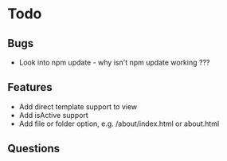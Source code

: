 # Todo

## Bugs

- Look into npm update - why isn't npm update working ???

## Features

- Add direct template support to view
- Add isActive support
- Add file or folder option, e.g. /about/index.html or about.html

## Questions
